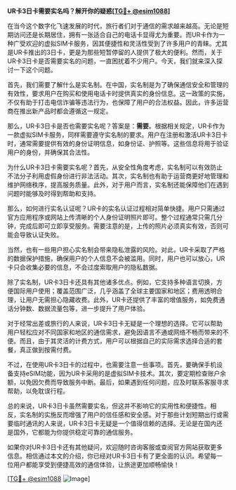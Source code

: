 **UR卡3日卡需要实名吗？解开你的疑惑[[TG💪+ @esim1088](https://t.me/s/esim1088)]**

在当今这个数字化飞速发展的时代，旅行者们对于通信的需求越来越高。无论是短期访问还是长期居住，拥有一张适合自己的电话卡显得尤为重要。而UR卡作为一种广受欢迎的虚拟SIM卡服务，因其便捷性和灵活性受到了许多用户的青睐。尤其是UR卡推出的3日卡，更是为那些短暂停留的人提供了极大的便利。然而，关于UR卡3日卡是否需要实名的问题，一直困扰着不少用户。今天，我们就来深入探讨一下这个问题。

首先，我们需要了解什么是实名制。在中国，实名制是为了确保通信安全和管理的有效性，要求用户在购买和使用电话卡时提供真实的身份信息。这一政策的实施，不仅有助于打击电信诈骗等违法行为，也保障了用户的合法权益。因此，许多运营商在推出新产品时都会遵循这一规定。

那么，UR卡3日卡是否也需要实名呢？答案是：**需要**。根据相关规定，UR卡作为一款虚拟SIM卡服务，同样需要遵守实名制的要求。用户在注册和激活UR卡3日卡时，通常需要提供有效的身份证明信息，如身份证、护照等。这些信息将用于验证用户的身份，并确保其合法性。

为什么UR卡3日卡需要实名呢？首先，从安全性角度考虑，实名制可以有效防止不法分子利用虚假身份进行非法活动。其次，实名制也有助于运营商更好地管理和维护网络秩序，提高服务质量。此外，对于用户而言，实名制还能保障他们在遇到问题时能够及时得到帮助和支持。

那么，如何进行实名认证呢？UR卡的实名认证过程相对简单快捷。用户只需通过官方应用程序或网站上传清晰的个人身份证明照片即可。整个过程通常只需几分钟，完成后即可立即享受服务。需要注意的是，上传的照片必须真实有效，否则可能会导致认证失败。

当然，也有一些用户担心实名制会带来隐私泄露的风险。对此，UR卡采取了严格的数据保护措施，确保用户的个人信息不会被滥用。同时，用户也可以放心，UR卡只会收集必要的信息，不会过度索取用户的隐私数据。

除了实名制，UR卡3日卡还具有其他诸多优点。例如，它支持多种语言切换，方便国际用户使用；覆盖范围广泛，几乎涵盖了全球主要国家和地区；费用透明合理，让用户无需担心隐藏收费。此外，UR卡还提供了丰富的增值服务，如免费通话分钟数、数据流量包等，进一步提升了用户体验。

对于经常出差或旅行的人来说，UR卡3日卡无疑是一个理想的选择。它可以帮助用户轻松应对不同国家和地区的通信需求，避免因语言不通或网络不畅而带来的不便。而且，由于其灵活的计费方式，用户可以根据自己的实际需求选择合适的套餐，真正做到按需付费。

不过，在使用UR卡3日卡的过程中，也需要注意一些事项。首先，要确保手机设备支持eSIM功能，因为UR卡采用的是虚拟SIM卡技术。其次，要定期检查账户余额，以免因欠费而导致服务中断。最后，如果遇到任何问题，应及时联系客服寻求帮助，以免耽误行程。

总的来说，UR卡3日卡虽然需要实名，但这并不影响它的实用性和便捷性。相反，实名制的实施反而增强了用户的信任感和安全感。对于那些计划短期出行或需要临时通讯的人来说，UR卡3日卡无疑是一个值得信赖的选择。无论是在国内还是国外，它都能为你提供稳定可靠的通信服务。

如果你对UR卡3日卡还有其他疑问，欢迎随时咨询客服或查阅官方网站获取更多信息。相信通过本文的介绍，你已经对UR卡3日卡有了更全面的认识。希望每一位用户都能享受到便捷高效的通信体验，让旅途更加顺畅愉快！

[[TG💪+ @esim1088](https://t.me/s/esim1088) ![Image](https://i.postimg.cc/4NQfJmqS/Snipaste-2025-05-13-00-14-12.png)]